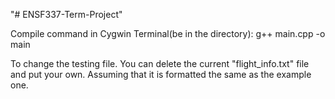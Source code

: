 "# ENSF337-Term-Project" 

Compile command in Cygwin Terminal(be in the directory):
g++ main.cpp -o main

To change the testing file. You can delete the current "flight_info.txt" file and put your own.
Assuming that it is formatted the same as the example one.